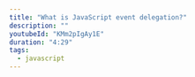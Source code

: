 ```yaml
---
title: "What is JavaScript event delegation?"
description: ""
youtubeId: "KMm2pIgAy1E"
duration: "4:29"
tags:
  - javascript
---
```

